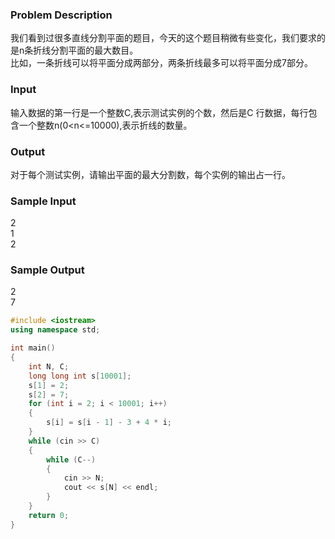 ### Problem Description
我们看到过很多直线分割平面的题目，今天的这个题目稍微有些变化，我们要求的是n条折线分割平面的最大数目。<br>
比如，一条折线可以将平面分成两部分，两条折线最多可以将平面分成7部分。<br>

### Input
输入数据的第一行是一个整数C,表示测试实例的个数，然后是C 行数据，每行包含一个整数n(0<n<=10000),表示折线的数量。<br>

### Output
对于每个测试实例，请输出平面的最大分割数，每个实例的输出占一行。<br>

### Sample Input
2<br>
1<br>
2 <br>

### Sample Output
2<br>
7<br>


```cpp
#include <iostream>
using namespace std;

int main()
{
    int N, C;
    long long int s[10001];
    s[1] = 2;
    s[2] = 7;
    for (int i = 2; i < 10001; i++)
    {
        s[i] = s[i - 1] - 3 + 4 * i;
    }
    while (cin >> C)
    {
        while (C--)
        {
            cin >> N;
            cout << s[N] << endl;
        }
    }
    return 0;
}
```
